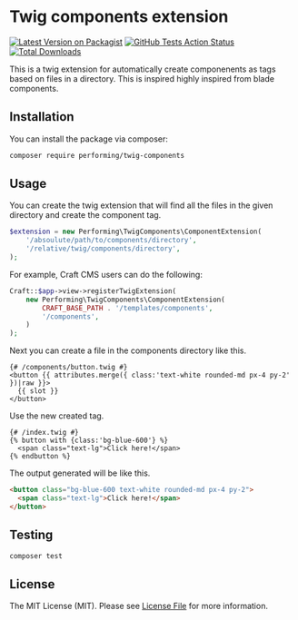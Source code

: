 # Twig components extension

[![Latest Version on Packagist](https://img.shields.io/packagist/v/digital/twig-components.svg?style=flat-square)](https://packagist.org/packages/digital/twig-components)
[![GitHub Tests Action Status](https://img.shields.io/github/workflow/status/digital/twig-components/run-tests?label=tests)](https://github.com/digital/twig-components/actions?query=workflow%3Arun-tests+branch%3Amaster)
[![Total Downloads](https://img.shields.io/packagist/dt/digital/twig-components.svg?style=flat-square)](https://packagist.org/packages/digital/twig-components)

This is a twig extension for automatically create componenents as tags based on files in a directory. This is inspired 
highly inspired from blade components.  

## Installation

You can install the package via composer:

```bash
composer require performing/twig-components
```

## Usage

You can create the twig extension that will find all the files in the given directory and create the component tag.
```php
$extension = new Performing\TwigComponents\ComponentExtension(
    '/absoulute/path/to/components/directory',
    '/relative/twig/components/directory',
);
```

For example, Craft CMS users can do the following:
```php
Craft::$app->view->registerTwigExtension(
    new Performing\TwigComponents\ComponentExtension(
        CRAFT_BASE_PATH . '/templates/components',
        '/components',
    )
);
```

Next you can create a file in the components directory like this.
```twig
{# /components/button.twig #}
<button {{ attributes.merge({ class:'text-white rounded-md px-4 py-2' })|raw }}>
  {{ slot }}
</button>
```

Use the new created tag.
```twig
{# /index.twig #}
{% button with {class:'bg-blue-600'} %}
  <span class="text-lg">Click here!</span>
{% endbutton %}
```

The output generated will be like this.
```html
<button class="bg-blue-600 text-white rounded-md px-4 py-2">
  <span class="text-lg">Click here!</span>
</button>
```

## Testing

``` bash
composer test
```

## License

The MIT License (MIT). Please see [License File](LICENSE.md) for more information.
